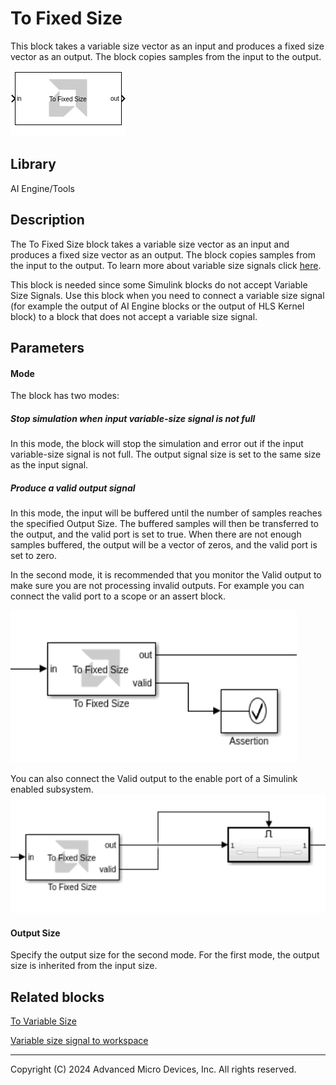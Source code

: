 # To Fixed Size

This block takes a variable size vector as an input and produces a fixed
size vector as an output. The block copies samples from the input to the
output.

  
![](./Images/block.png)  

## Library

AI Engine/Tools

## Description

The To Fixed Size block takes a variable size vector as an input and
produces a fixed size vector as an output. The block copies samples from
the input to the output. To learn more about variable size signals click [here](../../GEN/variable_size_signal/README.md).

This block is needed since some Simulink blocks do not accept Variable Size Signals. Use this block when you need to connect a variable size signal (for example the output of AI Engine blocks or the output of HLS Kernel block) to a
block that does not accept a variable size signal.
 

## Parameters

#### Mode  
The block has two modes:

##### Stop simulation when input variable-size signal is not full 
In this mode, the block will stop the simulation and error out if the input variable-size signal is not full. The output signal size is set to the same size as the input signal.

##### Produce a valid output signal 
In this mode, the input will be buffered until the number of samples reaches the specified Output Size. The buffered samples will then be transferred to the output, and the valid port is set to true. When there are not enough samples buffered, the output will be a vector of zeros, and the valid port is set to zero.

In the second mode, it is recommended that you monitor the Valid output to make sure
you are not processing invalid outputs. For example you can connect the valid port to a scope or an assert block.

![](./Images/to_fixed_size_assert.png)

You can also connect the Valid output to the enable port of a Simulink enabled subsystem.
![](./Images/to_fixed_size_enabled_sub.png)


#### Output Size
Specify the output size for the second mode. For the first mode, the output size is inherited from the input size.



## Related blocks
[To Variable Size](../To_Variable_Size/README.md)

[Variable size signal to workspace](../Variable_Size_Signal_to_Workspace/README.md)


--------------
Copyright (C) 2024 Advanced Micro Devices, Inc.
All rights reserved.
